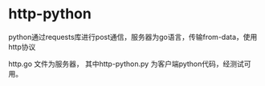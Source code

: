 # http-python
python通过requests库进行post通信，服务器为go语言，传输from-data，使用http协议


http.go 文件为服务器， 其中http-python.py 为客户端python代码，经测试可用。
